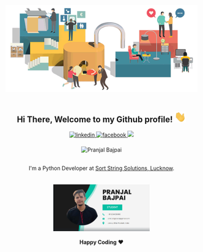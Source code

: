 <div align="center">
<img src="https://github.com/pranjal2523/pranjal2523/blob/main/gif/gif4.gif">
<br />
<br />
<h2> Hi There, Welcome to my Github profile! <img src="https://github.com/pranjal2523/pranjal2523/blob/main/gif/Hi.gif" width="30"></h2>
<a href="https://linkedin.com/in/pranjal2325" target="_blank">
<img src=https://img.shields.io/badge/linkedin-%2300acee.svg?color=405DE6&style=for-the-badge&logo=linkedin&logoColor=white alt=linkedin style="margin-bottom: 5px;" />
</a>
<a href="https://facebook.com/pranjal.bajpai.12" target="_blank">
<img src=https://img.shields.io/badge/facebook-%2300acee.svg?color=1DA1F2&style=for-the-badge&logo=facebook&logoColor=white alt=facebook style="margin-bottom: 5px;" />
</a>

<a href="#" target="_blank">
<img src="https://img.shields.io/badge/portfolio-%2300acee.svg?color=2962FF&style=for-the-badge&logo=p&logoColor=white%20alt=hshnode%20style=%22margin-bottom:%205px;%22" />
</a>
<br />
<br />
<img src="https://badgen.net/badge/Pranjal/Bajpai/blue?icon=github" width="50%" alt="Pranjal Bajpai">
<br />
<br />

I'm a Python Developer at <a href="https://www.sortstring.com"> Sort String Solutions, Lucknow</a>.
<br />
<br />
<br />
<img src="https://github.com/pranjal2523/pranjal2523/blob/main/gif/idcard.png" width= 50%>
<br />
<br />
**Happy Coding** ❤️
